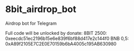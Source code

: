 # 8bit_airdrop_bot
Airdrop bot for Telegram

Full code will be unlocked by donate:
8BIT 2500: 0xeecdc51ec2196b15e6e839f6bf88d417e2c144f0
BNB 0,5: 0xA89f2105E7C2E0E70159b6bA4005c195AB630980
